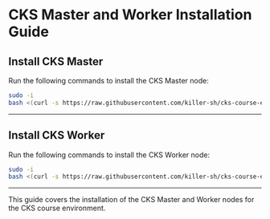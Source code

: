 
# CKS Master and Worker Installation Guide

## Install CKS Master

Run the following commands to install the CKS Master node:

```bash
sudo -i
bash <(curl -s https://raw.githubusercontent.com/killer-sh/cks-course-environment/master/cluster-setup/latest/install_master.sh)
```

---

## Install CKS Worker

Run the following commands to install the CKS Worker node:

```bash
sudo -i
bash <(curl -s https://raw.githubusercontent.com/killer-sh/cks-course-environment/master/cluster-setup/latest/install_worker.sh)
```

---

This guide covers the installation of the CKS Master and Worker nodes for the CKS course environment.
